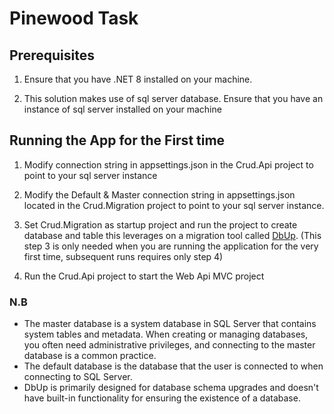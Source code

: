 ﻿# Pinewood Task

## Prerequisites

1) Ensure that you have .NET 8 installed on your machine.

2) This solution makes use of sql server database. Ensure that you have an instance of sql server installed on your machine

## Running the App for the First time
1) Modify connection string in appsettings.json in the Crud.Api project to point to your sql server instance 

2) Modify the Default & Master connection string in appsettings.json located in the Crud.Migration project to point to your sql server instance. 

3) Set Crud.Migration as startup project and run the project to create database and table this leverages on a migration tool called [DbUp](https://github.com/user/repo/blob/branch/other_file.md).
(This step 3 is only needed when you are running the application for the very first time, subsequent runs requires only step 4)

4) Run the Crud.Api project to start the Web Api MVC project

### N.B
- The master database is a system database in SQL Server that contains system tables and metadata. When creating or managing databases, you often need administrative privileges, and connecting to the master database is a common practice. 
- The default database is the database that the user is connected to when connecting to SQL Server. 
- DbUp is primarily designed for database schema upgrades and doesn't have built-in functionality for ensuring the existence of a database.


